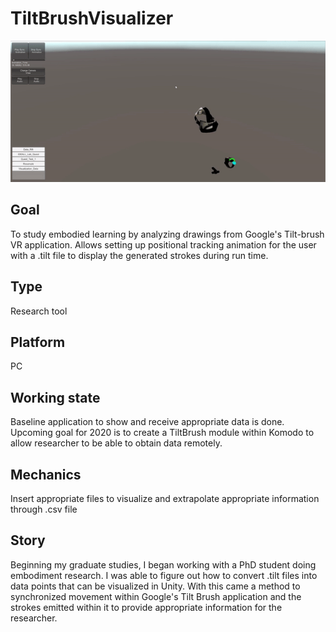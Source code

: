 # TiltBrushVisualizer

![TiltBrushVisualizer](MyRepoFiles/gameWalkthrough.gif)

## Goal  
To study embodied learning by analyzing drawings from Google's Tilt-brush VR application. Allows setting up positional tracking animation for the user with a .tilt file to display the generated strokes during run time.

## Type
Research tool 

## Platform 
PC

## Working state 
Baseline application to show and receive appropriate data is done. Upcoming goal for 2020 is to create a TiltBrush module within Komodo to allow researcher to be able to obtain data remotely. 
    
## Mechanics  
Insert appropriate files to visualize and extrapolate appropriate information through .csv file
    
## Story  
Beginning my graduate studies, I began working with a PhD student doing embodiment research. I was able to figure out how to convert .tilt files into data points that can be visualized in Unity. With this came a method to synchronized movement within Google's Tilt Brush application and the strokes emitted within it to provide appropriate information for the researcher.
